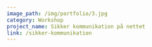 ```yaml
---
image_path: /img/portfolio/3.jpg
category: Workshop
project_name: Sikker kommunikation på nettet
link: /sikker-kommunikation
---
```

